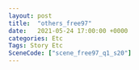 ```yaml
---
layout: post
title:  "others_free97"
date:   2021-05-24 17:00:00 +0000
categories: Etc
Tags: Story Etc
SceneCode: ["scene_free97_q1_s20"]
---
```

